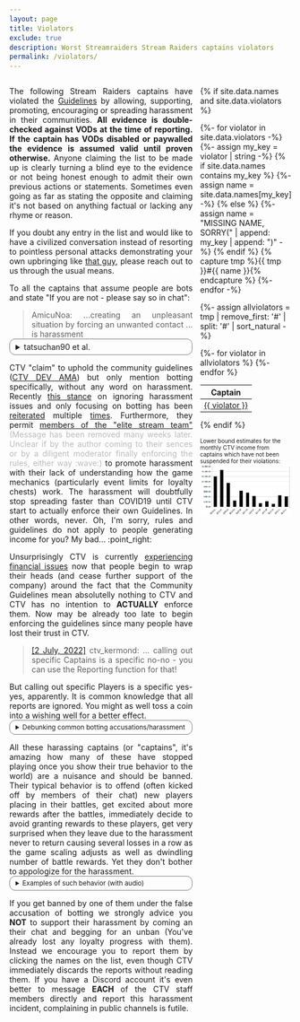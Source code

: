 ```yaml
---
layout: page
title: Violators
exclude: true
description: Worst Streamraiders Stream Raiders captains violators
permalink: /violators/
---
```

<style>
  details {
    border: solid 1px gray;
    padding-left: 10px;
    border-radius: 10px;
    padding-right: 10px;
    padding-top: 5px;
    padding-bottom: 5px;
    user-select: none;
    text-align: initial;
  }
  .dataTables_wrapper .dataTables_paginate .paginate_button
  {
    min-width: 0.2em !important;
    padding:.1em .1em !important;
  }
</style>

<div style="display:flex">
<div style="flex:1; margin-right:10pt; text-align:justify">

<p>The following Stream Raiders captains have violated the <a href="https://captain.tv/guidelines" target="_blank" rel="noopener noreferrer">Guidelines</a> by allowing, supporting, promoting, encouraging or spreading harassment in their communities. <b>All evidence is double-checked against VODs at the time of reporting. If the captain has VODs disabled or paywalled the evidence is assumed valid until proven otherwise.</b> Anyone claiming the list to be made up is clearly turning a blind eye to the evidence or not being honest enough to admit their own previous actions or statements. Sometimes even going as far as stating the opposite and claiming it's not based on anything factual or lacking any rhyme or reason.</p>
<p>If you doubt any entry in the list and would like to have a civilized conversation instead of resorting to pointless personal attacks demonstrating your own upbringing like <a href="https://discord.com/channels/500415557800296449/986322657672843274/1061090143144005663" target="_blank" rel="noopener noreferrer">that guy</a>, please reach out to us through the usual means.<!-- , we'll provide the date(s) of infractions on request, limited to violations over 2 events ago and only <b>1</b> clue per event (so choose wisely). Such limits are in place to protect the privacy and avoid cyberbullying of players who were offended and reported the violation.--></p>
To all the captains that assume people are bots and state "If you are not - please say so in chat":
<blockquote style="margin-bottom: 0px;">AmicuNoa: ...creating an unpleasant situation by forcing an unwanted contact ... is harassment</blockquote>

<details>
	<summary>tatsuchan90 et al.</summary>
	<p style="margin-bottom: 0px;">According to L0ne_Hermit in Teddiosg's channel on 03/02/2023:</p>
	<blockquote style="margin-bottom: 0px;">you probably can DM tatsuchan for the excel list LUL. ya tatsu always ask CTV to intoduce importing excel method to mass ban botters... i think she has an excel for it ready</blockquote>
	<p style="margin-bottom: 0px;">But, <a href="https://discord.com/channels/500415557800296449/517216400197025793/1065035376277868675" target="_blank" rel="noopener noreferrer">according to CTV</a> (<a href="https://discord.com/channels/500415557800296449/517216400197025793/1074116879158878238" target="_blank" rel="noopener noreferrer">this message is even pinned now</a>):</p>
	<blockquote style="margin-bottom: 0px;">Starting 17/01/2023, any accounts that are flagged in our internal systems as botting, cheating, automating, or exploiting any CTV games will be issued a permanent ban from that game in which the violation occurred.</blockquote>
	<p>So who is the liar here? L0ne_Hermit stating that tatsuchan90 has a list of botters? tatsuchan90 providing a list of players which she calls "botters" (aka harassment)? or CTV claiming to have banned all bot accounts on 17/01/2023? There statements don't add up. P.S. Good luck picking the last option :smirk:</p>
	<p style="margin-bottom:0px"><a href="https://github.com/gamecowtv/Stream-Raiders-Botters" target="_blank" rel="noopener noreferrer">GameCowTV</a> goes the next mile to point our their own violation in <a href="https://discord.com/channels/500415557800296449/693132785967169596/1093818110668177468" target="_blank" rel="noopener noreferrer">discord</a>. :rofl:</p>
</details>

<p>CTV "claim" to uphold the community guidelines (<a href="https://www.twitch.tv/videos/1666884105" target="_blank" rel="noopener noreferrer">CTV DEV AMA</a>) but only mention botting specifically, without any word on harassment. Recently <a href="https://twitter.com/StreamRaiders/status/1615492162119933957" target="_blank" rel="noopener noreferrer">this stance</a> on ignoring harassment issues and only focusing on botting has been <a href="https://discord.com/channels/500415557800296449/517216400197025793/1065035376277868675" target="_blank" rel="noopener noreferrer">reiterated</a> multiple <a href="https://discord.com/channels/500415557800296449/517940809950035968/1079812911821750314" target="_blank" rel="noopener noreferrer">times</a>. Furthermore, they permit <a href="https://discord.com/channels/500415557800296449/500415558257344514/1057722799642390649" target="_blank" rel="noopener noreferrer">members of the "elite stream team"</a> <span style="color: #bbb">(Message has been removed many weeks later. Unclear if by the author coming to their sences or by a diligent moderator finally enforcing the rules, either way :wave:)</span> to promote harassment with their lack of understanding how the game mechanics (particularly event limits for loyalty chests) work. The harassment will doubtfully stop spreading faster than COVID19 until CTV start to actually enforce their own Guidelines. In other words, never. Oh, I'm sorry, rules and guidelines do not apply to people generating income for you? My bad... :point_right:</p>

<p>Unsurprisingly CTV is currently <a href="https://www.twitch.tv/videos/1772574632" target="_blank" rel="noopener noreferrer">experiencing financial issues</a> now that people begin to wrap their heads (and cease further support of the company) around the fact that the Community Guidelines mean absolutelly nothing to CTV and CTV has no intention to <b>ACTUALLY</b> enforce them. Now may be already too late to begin enforcing the guidelines since many people have lost their trust in CTV.</p>

<!-- <p><strong>P.S.</strong> If you got banned by one of these captains while they were in your favorites and now you have a blank favorite taking up space on your captain selection screen - get in touch, we can help you remove them without waiting an eternity for a reply from support and without using any 3rd party applications.</p> -->

<!-- <p style="font-size:larger"><b>Thanks to all players who report harassment incidents (including factual evidence) to us directly, helping keeping this list up-to-date!</b></p> -->

<blockquote style="margin-bottom: 0px;"><p><a href="https://discord.com/channels/500415557800296449/500415558257344514/992978656152535090" target="_blank" rel="noopener noreferrer">[2 July, 2022]</a> ctv_kermond: ... calling out specific Captains is a specific no-no - you can use the Reporting function for that!</p></blockquote>

<p style="margin-bottom: 0px;">But calling out specific Players is a specific yes-yes, apparently. It is common knowledge that all reports are ignored. You might as well toss a coin into a wishing well for a better effect.</p>

<details>
	<summary style="font-size:smaller">Debunking common botting accusations/harassment</summary>
	<details>
		<summary style="font-size:smaller">If I can't pronounce your twitch name - you are a bot</summary>
		<p style="font-size:smaller">Because no other languages besides yours exist in the world...</p>
	</details>
	<details>
		<summary style="font-size:smaller">You are clearly a bot because your name looks like gibberish to me</summary>
		<p style="font-size:smaller">Because no other languages besides yours exist in the world...</p>
	</details>
	<details>
		<summary style="font-size:smaller">You are clearly a bot because you didn't follow the custom instructions I wrote on the battlefield in my language</summary>
		<p style="font-size:smaller">Because no other languages besides yours exist in the world...</p>
	</details>
	<details>
		<summary style="font-size:smaller">You are clearly a bot because your name is really sussy</summary>
		<p style="font-size:smaller">What are you, 12? Get outta here!</p>
	</details>
	<details>
		<summary style="font-size:smaller">You are clearly a bot if you are not a viewer/follower of my channel</summary>
		<p style="font-size:smaller">In XombieMagic's channel on 15/12/2022:</p><blockquote>neahchanart: U can check if the ppl in Streamraiders are in your stream rn. If the majority is not: then they are bots.</blockquote>
		<p style="font-size:smaller">Surprisingly the game does not require chat participation or even having twitch open to play the game, completelly self-contained.</p>
	</details>
	<details>
		<summary style="font-size:smaller">You are clearly a bot because I don't know you</summary>
		<p style="font-size:smaller">How many people of the Earth's population you don't know? They are also all bots so start banning!</p>
	</details>
	<details>
		<summary style="font-size:smaller">You are clearly a bot if your twitch name is very short (7 or fewer letters)</summary>
		<p style="font-size:smaller">There are over 10,000 known captains with such twitch names, e.g., xCarbin, Proficy, SoDLire, Tewky, Hukizan, EggsFry, Ishika, zSirenz, Idunnnn, Yalldin,...</p>
		<p style="font-size:smaller">Be sure to call each of them a bot and ban them too!</p>
	</details>
	<details>
		<summary style="font-size:smaller">You are clearly a bot if your twitch name is very short (7 or fewer letters) and all lowercase</summary>
		<p style="font-size:smaller">There are over 2,000 known captains with such twitch names, e.g., alwuh, selena, izrory, sabwina, mjlln, gastone, raveir, wzuia, hdamc, wersins,...</p>
		<p style="font-size:smaller">Be sure to call each of them a bot and ban them too!</p>
	</details>
	<details>
		<summary style="font-size:smaller">You are clearly a bot if your twitch name is very short (7 or fewer letters) with some numbers on the end</summary>
		<p style="font-size:smaller">There are over 3,000 known captains with such twitch names, e.g., Frukito123, Seacaos15, Clemen69, Ovie105, xmix26, JakeFox451, Bareth87, Ramez05, SovaNot1, Momi995,...</p>
		<p style="font-size:smaller">Be sure to call each of them a bot and ban them too!</p>
	</details>
	<details>
		<summary style="font-size:smaller">You are clearly a bot if you manage to place 6 units in a battle</summary>
		<p style="font-size:smaller">The game makes it rather difficult to forget to place a unit every 5 minutes with loud notification sounds "Unit ready to place".</p>
	</details>
	<details>
		<summary style="font-size:smaller">You are clearly a bot because you are maxing your account to sell it later</summary>
		<p style="font-size:smaller">Are players not maxing their accounts naturally?</p>
		<p style="font-size:smaller">Yet no proof of selling has been provided, just hearsay. Talk about bio-engineered military mosquitos speading deseases next, okay?</p>
	</details>
	<details>
		<summary style="font-size:smaller">If you don't place in loyalty chest battles - you are a bot</summary>
		<p style="font-size:smaller">Clearly lacking the understanding of what "loyalty" is, how the loyalty system works and the loyalty chest limits per event (i.e., suffering from the <a href="https://en.wikipedia.org/wiki/Dunning-Kruger_effect" target="_blank" rel="noopener noreferrer">Dunning–Kruger effect</a>).</p>
	</details>
	<details>
		<summary style="font-size:smaller">You are clearly a bot because there is a bot program on the internet</summary>
		<p style="font-size:smaller">This logic applies to all players, so ban everyone. Even players who are chatting in your channel could be using that program.</p>
	</details>
	<details>
		<summary style="font-size:smaller">You are a bot because I guess you are (probably) a bot</summary>
		<p style="font-size:smaller">You are a violator because I guess you are (probably) a violator. Fair? Fair.</p>
	</details>
	<details>
		<summary style="font-size:smaller">You are a bot because you don't have a profile picture/filled out profile page</summary>
		<p style="font-size:smaller">Why would people who don't intend to be streaming spend any effort on such things?</p>
	</details>
	<details>
		<summary style="font-size:smaller">You are a bot because you didn't cash in units for souls as soon as they hit lvl 30</summary>
		<p style="font-size:smaller">iPCM in SwayJEDI's channel:</p><blockquote>It's easy to tell bots from Humans, because the Bots don't cash in unit souls when they hit Lv30. Because trust me, no human would ever *not* cash in a Vampire or Saint soul. Saint Soul gives a unit a Personal 75% Ranged Damage Resist.</blockquote>
		<p style="font-size:smaller">1. Vampire and Saint souls don't exist in the game yet.</p>
		<p style="font-size:smaller">2. You have a limited number of Soulvessels.</p>
		<p style="font-size:smaller">3. You can have 99 duplicates of each unit type.</p>
		<p style="font-size:smaller">tl;dr: Accusations with complete lack of game knowledge, aka harassment.</p>
	</details>
</details>

<p style="margin-bottom: 0px;">All these harassing captains (or "captains", it's amazing how many of these have stopped playing once you show their true behavior to the world) are a nuisance and should be banned. Their typical behavior is to offend (often kicked off by members of their chat) new players placing in their battles, get excited about more rewards after the battles, immediately decide to avoid granting rewards to these players, get very surprised when they leave due to the harassment never to return causing several losses in a row as the game scaling adjusts as well as dwindling number of battle rewards. Yet they don't bother to appologize for the harassment.</p>

<details>
	<summary style="font-size:smaller">Examples of such behavior (with audio)</summary>
	<p style="font-size:smaller;margin-bottom: 0px;font-weight: bold;">acey1234tv and ShrebTV:</p>
	<video width="350" height="480" controls preload="none">
		<source src="/assets/videos/1795944784.webm" type="video/webm">
		Your browser does not support the video tag.
	</video>
	<p style="font-size:smaller;margin-bottom: 0px;font-weight: bold;">Ninja_Pringles and AeroGarfield29<span style="font-weight: normal;"> (a known violator and, for some reason, still a partner)</span>:</p>
	<ol style="display:flex;flex-wrap:wrap">
		<li style="flex:1 1 350px">
			<p style="font-size:smaller;margin-bottom: 0px;">Initiating harassment of players and encouraging the streamer to support the bullying while providing no solid evidence and displaying own lack of reasoning (e.g., "I have no idea").</p>
			<video width="350" height="480" controls preload="none">
				<source src="/assets/videos/1860524105.part1.webm" type="video/webm">
				Your browser does not support the video tag.
			</video>
		</li>
		<li style="flex:1 1 350px">
			<p style="font-size:smaller;margin-bottom: 0px;">Intense nameshaming with more assumptions (e.g., "I think") instead of solid facts, leading to the streamer rewarding the harasser with additional loot.</p>
			<video width="350" height="480" controls preload="none">
				<source src="/assets/videos/1860524105.part2.webm" type="video/webm">
				Your browser does not support the video tag.
			</video>
		</li>
		<li style="flex:1 1 350px">
			<p style="font-size:smaller;margin-bottom: 0px;">Players from the previous battle leave after being bullied and harassed by the streamer and this chatter. The harasser immediately jump in to suggest that their claims are true, completelly ignoring the fact that they just violated the <a href="https://captain.tv/guidelines" target="_blank" rel="noopener noreferrer">Guidelines</a>. Next they lead the streamer to solidify their bullying by banning random players and forcing them to get into chat and plead for their "humanity".</p>
			<video width="350" height="480" controls preload="none">
				<source src="/assets/videos/1860524105.part3.webm" type="video/webm">
				Your browser does not support the video tag.
			</video>
		</li>
		<li style="flex:1 1 350px">
			<p style="font-size:smaller;margin-bottom: 0px;">Harassing more players and further encouraging the streamer to violate the <a href="https://captain.tv/guidelines" target="_blank" rel="noopener noreferrer">Guidelines</a>. Including explicitly requesting not to ban themselves despite having violated those guidelines. Afterwards, encouraging the streamer to submit a false accusation to CTV staff and get the streamer into trouble.</p>
			<video width="350" height="480" controls preload="none">
				<source src="/assets/videos/1860524105.part4.webm" type="video/webm">
				Your browser does not support the video tag.
			</video>
		</li>
	</ol>
</details>

<!--<p>While CTV still refuses to enforce the Guidelines regarding harassment, several violators have finally received some well-deserved payback: <a href="https://discord.com/channels/500415557800296449/500415558257344514/1073255935377690685" target="_blank" rel="noopener noreferrer">tatsuchan90</a>, <a href="https://discord.com/channels/500415557800296449/500415558257344514/1073256137425694790" target="_blank" rel="noopener noreferrer">Shellsmiley</a>, <a href="https://discord.com/channels/500415557800296449/500415558257344514/1073257527933939763" target="_blank" rel="noopener noreferrer">Commander_RC</a>, <a href="https://discord.com/channels/500415557800296449/500415558257344514/1073263733436063794" target="_blank" rel="noopener noreferrer">RealAlize</a>.</p>-->

<p>If you get banned by one of them under the false accusation of botting we strongly advice you <b>NOT</b> to support their harassment by coming an their chat and begging for an unban (You've already lost any loyalty progress with them). Instead we encourage you to report them by clicking the names on the list, even though CTV immediately discards the reports without reading them. If you have a Discord account it's even better to message <b>EACH</b> of the CTV staff members directly and report this harassment incident, complaining in public channels is futile.</p>

</div>
<div style="flex:0 25%">

<!--<p style="cursor:pointer; font-size:x-large; text-align:justify; user-select:none;">Due to the recent DDOS attacks on this page (and not the website as a whole) this list has been hidden. You can request this list by sending <a href="mailto:support@captain.tv?subject=List of Community Guidelines violators">an e-mail</a> with the subject line "List of Community Guidelines violators".</p>-->

{% if site.data.names and site.data.violators %}

{%- for violator in site.data.violators -%}
  {%- assign my_key = violator | string -%}
  {% if site.data.names contains my_key %}
    {%- assign name = site.data.names[my_key] -%}
  {% else %}
    {%- assign name = "MISSING NAME, SORRY(" | append: my_key | append: ")" -%}
  {% endif %}
  {% capture tmp %}{{ tmp }}#{{ name }}{% endcapture %}
{%- endfor -%}

{%- assign allviolators = tmp | remove_first: '#' | split: '#' | sort_natural -%}

<table id="violators-table">
  <thead>
    <tr>
      <th>Captain</th>
    </tr>
  </thead>
{%- for violator in allviolators %}
  <tr><td><a href="https://docs.google.com/forms/d/e/1FAIpQLScMww5NMZzZLDgQnmrCSlQ-yL_l6qTrBEDxwwOds47_h10-hQ/viewform?entry.493095195=Harassment&entry.1613546988={{ violator }}&entry.1606568074=-" target="_blank" rel="noopener noreferrer">{{ violator }}</a></td></tr>
{%- endfor %}
</table>

<script type="text/javascript" src="https://code.jquery.com/jquery-3.6.0.min.js"></script>
<script type="text/javascript" src="https://cdn.datatables.net/1.11.5/js/jquery.dataTables.min.js"></script>
<script type="text/javascript">
$(document).ready( function () {
  $('#violators-table').DataTable({
    "paging": false,
    "info": false,
    "ordering": false,
    "scrollY": 400,
    "scrollCollapse": true
  });
} );
</script>

{% endif %}

<p style="font-size:x-small; margin-top:5pt">Lower bound estimates for the monthly CTV income from captains which have not been suspended for their violations:<img src="/assets/images/LowerBound.png" alt="Lower bound estimates"></p>

</div>
